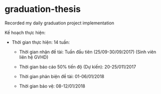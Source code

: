 # graduation-thesis
Recorded my daily graduation project implementation

Kế hoạch thực hiện:

- Thời gian thực hiện: 14 tuần: 

	+ Thời gian nhận đề tài: Tuần đầu tiên (25/09-30/09/2017) (Sinh viên liên hệ GVHD)

	+ Thời gian báo cáo 50% tiến độ (Dự kiến): 20-25/011/2017

	+ Thời gian phản biện đề tài: 01-06/01/2018

	+ Thời gian bảo vệ: 08-12/01/2018
